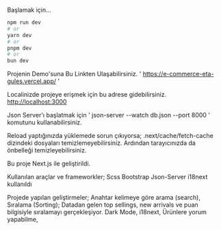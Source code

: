 Başlamak için...

```bash
npm run dev
# or
yarn dev
# or
pnpm dev
# or
bun dev
```
Projenin Demo'suna Bu Linkten Ulaşabilirsiniz. ' https://e-commerce-eta-gules.vercel.app/ '

Localinizde projeye erişmek için bu adrese gidebilirsiniz.  [http://localhost:3000](http://localhost:3000) 

Json Server'ı başlatmak için ' json-server --watch db.json --port 8000 ' komutunu kullanabilirsiniz.

Reload yaptığınızda yüklemede sorun çıkıyorsa; .next/cache/fetch-cache dizindeki dosyaları temizlemeyebilirsiniz. Ardından tarayıcınızda da önbelleği temizleyebilirsiniz.

Bu proje Next.js ile geliştirildi. 

Kullanılan araçlar ve frameworkler;
Scss
Bootstrap
Json-Server
i18next kullanıldı


Projede yapılan geliştirmeler;
Anahtar kelimeye göre arama (search),
Sıralama (Sorting);
    Datadan gelen top sellings, new arrivals ve puan bilgisiyle sıralamayı gerçekleşiyor.
Dark Mode,
i18next,
Ürünlere yorum yapabilme,


